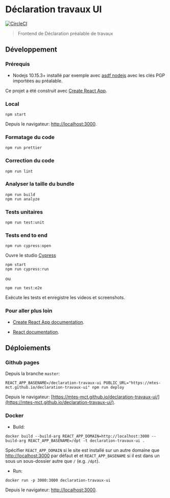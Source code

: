 # Déclaration travaux UI
[![CircleCI](https://circleci.com/gh/MTES-MCT/declaration-travaux-ui/tree/master.svg?style=svg)](https://circleci.com/gh/MTES-MCT/declaration-travaux-ui/tree/master)

> Frontend de Déclaration préalable de travaux

## Développement

### Prérequis

* Nodejs 10.15.3+ installé par exemple avec [asdf nodejs](https://github.com/asdf-vm/asdf-nodejs) avec les clés PGP importées au préalable.

Ce projet a été construit avec [Create React App](https://github.com/facebook/create-react-app).

### Local

```
npm start
```

Depuis le navigateur: [http://localhost:3000](http://localhost:3000).

### Formatage du code

```
npm run prettier
```

### Correction du code

```
npm run lint
```

### Analyser la taille du bundle

```
npm run build
npm run analyze
```

### Tests unitaires

```
npm run test:unit
```

### Tests end to end

```
npm run cypress:open
```

Ouvre le studio [Cypress](https://cypress.io)

```
npm start
npm run cypress:run
```

ou

```
npm run test:e2e
```

Exécute les tests et enregistre les videos et screenshots.

### Pour aller plus loin

* [Create React App documentation](https://facebook.github.io/create-react-app/docs/getting-started).

* [React documentation](https://reactjs.org/).

## Déploiements

### Github pages

Depuis la branche `master`:

```
REACT_APP_BASENAME=/declaration-travaux-ui PUBLIC_URL="https://mtes-mct.github.io/declaration-travaux-ui" npm run deploy
```

Depuis le navigateur: [https://mtes-mct.github.io/declaration-travaux-ui/](https://mtes-mct.github.io/declaration-travaux-ui/).

### Docker

* Build:

```
docker build --build-arg REACT_APP_DOMAIN=http://localhost:3000 --build-arg REACT_APP_BASENAME=/dpt -t declaration-travaux-ui .
```

Spécifier `REACT_APP_DOMAIN` si le site est installé sur un autre domaine que [http://localhost:3000](http://localhost:3000) par défaut et et `REACT_APP_BASENAME` si il est dans un sous un sous-dossier autre que `/` (e.g. `/dpt`).

* Run:

```
docker run -p 3000:3000 declaration-travaux-ui
```

Depuis le navigateur: [http://localhost:3000](http://localhost:3000).
